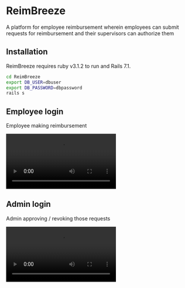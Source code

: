 # ReimBreeze
A platform for employee reimbursement wherein employees can submit requests for reimbursement and their supervisors can authorize them

## Installation

ReimBreeze requires ruby v3.1.2 to run and Rails 7.1.

```sh
cd ReimBreeze
export DB_USER=dbuser
export DB_PASSWORD=dbpassword
rails s
```

## Employee login
Employee making reimbursement

![Employee_login](./docs/images/employee_login.mp4)

## Admin login
Admin approving / revoking those requests 

![admin_login](./docs/images/admin_login.mp4)
